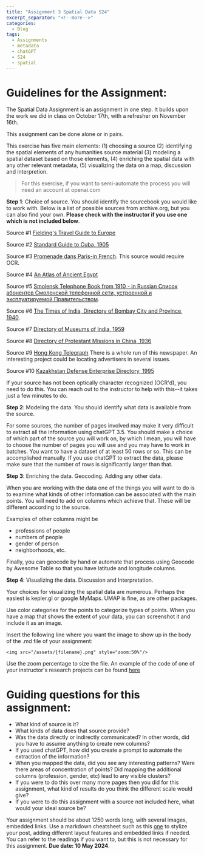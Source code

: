 ```yaml
---
title: "Assignment 3 Spatial Data S24"
excerpt_separator: "<!--more-->"
categories:
  - Blog
tags:
  - Assignments
  - metadata
  - chatGPT
  - S24
  - spatial
---
```


# Guidelines for the Assignment: 

The Spatial Data Assignment is an assignment in one step. It builds upon the work we did in class on October 17th, with a refresher on November 16th. 

This assignment can be done alone or in pairs.  

This exercise has five main elements: (1) choosing a source (2) identifying the spatial elements of any humanities source material (3) modeling a spatial dataset based on those elements, (4) enriching the spatial data with any other relevant metadata, (5) visualizing the data on a map, discussion and interpretion.

> For this exercise, if you want to semi-automate the process you will need an account at openai.com

**Step 1**: Choice of source. You should identify the sourcebook you would like to work with. Below is a list of possible sources from archive.org, but you can also find your own. **Please check with the instructor if you use one which is not included below**. 

Source #1 [Fielding's Travel Guide to Europe](https://archive.org/details/in.ernet.dli.2015.149144/page/n1/mode/2up)

Source #2 [Standard Guide to Cuba, 1905](https://archive.org/details/standardguideto00cogoog/mode/2up)

Source #3 [Promenade dans Paris-in French](https://archive.org/details/promenadedanspar0000viei/page/n1/mode/2up). This source would require OCR. 

Source #4 [An Atlas of Ancient Egypt](https://archive.org/details/cu31924026363097/mode/2up)

Source #5 [Smolensk Telephone Book from 1910 - in Russian Список абонентов Смоленской телефонной сети, устроенной и эксплуатируемой Правительством](https://archive.org/details/1910-smolensk-tspr-1910/mode/2up). 

Source #6 [The Times of India, Directory of Bombay City and Province, 1940](https://archive.org/details/in.ernet.dli.2015.83743/mode/2up).

Source #7 [Directory of Museums of India, 1959](https://archive.org/details/in.gov.ignca.27994/mode/2up)

Source #8 [Directory of Protestant Missions in China, 1936](https://archive.org/details/1936-directory/mode/2up)

Source #9 [Hong Kong Telegraph](https://archive.org/details/NPTG19161209/mode/2up) There is a whole run of this newspaper. An interesting project could be locating advertisers in several issues.

Source #10 [Kazakhstan Defense Enterprise Directory, 1995](https://archive.org/details/DTIC_ADA342022/mode/2up)


If your source has not been optically character recognized (OCR'd), you need to do this. You can reach out to the instructor to help with this--it takes just a few minutes to do. 

**Step 2**: Modeling the data. You should identify what data is available from the source. 

For some sources, the number of pages involved may make it very difficult to extract all the information using chatGPT 3.5. You should make a choice of which part of the source you will work on, by which I mean, you will have to choose the number of pages you will use and you may have to work in batches. You want to have a dataset of at least 50 rows or so. This can be accomplished manually. If you use chatGPT to extract the data, please make sure that the number of rows is significantly larger than that. 

**Step 3**:  Enriching the data. Geocoding. Adding any other data. 

When you are working with the data one of the things you will want to do is to examine what kinds of other information can be associated with the main points. You will need to add on columns which achieve that. These will be different according to the source. 

Examples of other columns might be
- professions of people
- numbers of people
- gender of person
- neighborhoods, etc. 

Finally, you can geocode by hand or automate that process using Geocode by Awesome Table so that you have latitude and longitude columns. 

**Step 4**:  Visualizing the data. Discussion and Interpretation. 

Your choices for visualizing the spatial data are numerous. Perhaps the easiest is kepler.gl or google MyMaps. UMAP is fine, as are other packages. 

Use color categories for the points to categorize types of points. When you have a map that shows the extent of your data, you can screenshot it and include it as an image.

Insert the following line where you want the image to show up in the body of the .md file of your assignment:

`<img src="/assets/{filename}.png" style="zoom:50%"/>`

Use the zoom percentage to size the file. An example of the code of one of your instructor's research projects can be found [here](https://raw.githubusercontent.com/parisbible/parisbible.github.io/main/_posts/2022-10-31-bible-hunting-Italy.md)

# Guiding questions for this assignment:

- What kind of source is it? 
- What kinds of data does that source provide? 
- Was the data directly or indirectly communicated? In other words, did you have to assume anything to create new columns? 
- If you used chatGPT, how did you create a prompt to automate the extraction of the information? 
- When you mapped the data, did you see any interesting patterns? Were there areas of concentration of points? Did mapping the additional columns (profession, gender, etc) lead to any visible clusters?
- If you were to do this over many more pages then you did for this assignment, what kind of results do you think the different scale would give?
- If you were to do this assignment with a source not included here, what would your ideal source be?  


Your assignment should be about 1250 words long, with several images, embedded links. Use a markdown cheatsheet such as this [one](https://www.markdownguide.org/cheat-sheet) to stylize your post, adding different layout features and embedded links if needed. You can refer to the readings if you want to, but this is not necessary for this assignment. **Due date: 10 May 2024**.
